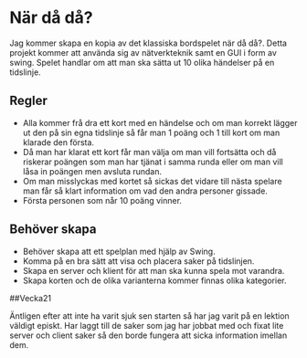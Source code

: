 # När då då?
Jag kommer skapa en kopia av det klassiska bordspelet när då då?. 
Detta projekt kommer att använda sig av nätverkteknik samt en GUI i form av swing. 
Spelet handlar om att man ska sätta ut 10 olika händelser på en tidslinje.

## Regler
- Alla kommer frå dra ett kort med en händelse och om man korrekt lägger ut den på sin egna tidslinje så får man 1 poäng och 1 till kort om man klarade den första. 
- Då man har klarat ett kort får man välja om man vill fortsätta och då riskerar poängen som man har tjänat i samma runda eller om man vill låsa in poängen men avsluta rundan. 
- Om man misslyckas med kortet så sickas det vidare till nästa spelare man får så klart information om vad den andra personer gissade. 
- Första personen som når 10 poäng vinner. 

## Behöver skapa
- Behöver skapa att ett spelplan med hjälp av Swing.
- Komma på en bra sätt att visa och placera saker på tidslinjen.
- Skapa en server och klient för att man ska kunna spela mot varandra.
- Skapa korten och de olika varianterna kommer finnas olika kategorier.

##Vecka21

Äntligen efter att inte ha varit sjuk sen starten så har jag varit på en lektion väldigt episkt. Har laggt till de saker som jag har jobbat med och fixat lite server och client saker så den borde fungera att sicka information imellan dem.
